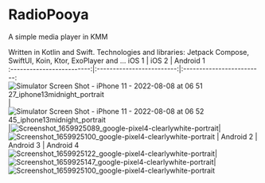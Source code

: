 # RadioPooya
A simple media player in KMM

Written in Kotlin and Swift.
Technologies and libraries: 
Jetpack Compose, SwiftUI, Koin, Ktor, ExoPlayer and ...
iOS 1                      |  iOS 2                    | Android 1                  
:-------------------------:|:-------------------------:|:-------------------------:
![Simulator Screen Shot - iPhone 11 - 2022-08-08 at 06 51 27_iphone13midnight_portrait](https://user-images.githubusercontent.com/85585949/183326890-3acbfb93-9de8-41ef-9648-243075a2f001.png)|![Simulator Screen Shot - iPhone 11 - 2022-08-08 at 06 52 45_iphone13midnight_portrait](https://user-images.githubusercontent.com/85585949/183326934-45be0c26-7aa7-4f63-9825-a8874424beac.png)|![Screenshot_1659925089_google-pixel4-clearlywhite-portrait](https://user-images.githubusercontent.com/85585949/183327392-e227b4de-a122-4914-a497-3f1f7fbc4a23.png)|![Screenshot_1659925100_google-pixel4-clearlywhite-portrait](https://user-images.githubusercontent.com/85585949/183327426-ecb35d35-d280-4816-a284-809ad25369eb.png)
|  Android 2               |  Android 3                 | Android 4              
![Screenshot_1659925122_google-pixel4-clearlywhite-portrait](https://user-images.githubusercontent.com/85585949/183327456-0871771c-ee42-4de7-96d1-1cdc1c7f7894.png)|![Screenshot_1659925147_google-pixel4-clearlywhite-portrait](https://user-images.githubusercontent.com/85585949/183327498-af48ff4c-f3db-4346-ad70-9bf59afd6d7f.png)|![Screenshot_1659925100_google-pixel4-clearlywhite-portrait](https://user-images.githubusercontent.com/85585949/183329017-6da61d71-3ce2-46c4-b42f-c798bbc27ece.png)
